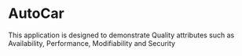# AutoCar

This application is designed to demonstrate Quality attributes such as Availability, Performance, Modifiability and Security

